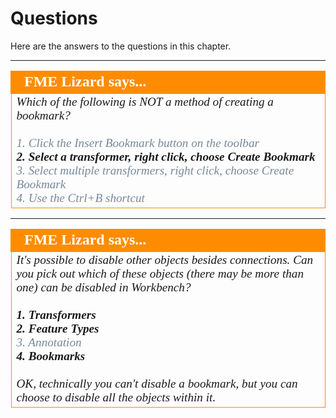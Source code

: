 # Questions #

Here are the answers to the questions in this chapter.

---

<!--Person X Says Section-->

<table style="border-spacing: 0px">
<tr>
<td style="vertical-align:middle;background-color:darkorange;border: 2px solid darkorange">
<i class="fa fa-quote-left fa-lg fa-pull-left fa-fw" style="color:white;padding-right: 12px;vertical-align:text-top"></i>
<span style="color:white;font-size:x-large;font-weight: bold;font-family:serif">FME Lizard says...</span>
</td>
</tr>

<tr>
<td style="border: 1px solid darkorange">
<span style="font-family:serif; font-style:italic; font-size:larger">
Which of the following is NOT a method of creating a bookmark?
<br><br><span style="color:lightslategrey">1. Click the Insert Bookmark button on the toolbar</span>
<br><span style="font-weight:bold">2. Select a transformer, right click, choose Create Bookmark</span>
<br><span style="color:lightslategrey">3. Select multiple transformers, right click, choose Create Bookmark</span>
<br><span style="color:lightslategrey">4. Use the Ctrl+B shortcut</span>
</span>
</td>
</tr>
</table>

---

<!--Person X Says Section-->

<table style="border-spacing: 0px">
<tr>
<td style="vertical-align:middle;background-color:darkorange;border: 2px solid darkorange">
<i class="fa fa-quote-left fa-lg fa-pull-left fa-fw" style="color:white;padding-right: 12px;vertical-align:text-top"></i>
<span style="color:white;font-size:x-large;font-weight: bold;font-family:serif">FME Lizard says...</span>
</td>
</tr>

<tr>
<td style="border: 1px solid darkorange">
<span style="font-family:serif; font-style:italic; font-size:larger">
It's possible to disable other objects besides connections. Can you pick out which of these objects (there may be more than one) can be disabled in Workbench?
<br><br><span style="font-weight:bold">1. Transformers</span>
<br><span style="font-weight:bold">2. Feature Types</span>
<br><span style="color:lightslategrey">3. Annotation</span>
<br><span style="font-weight:bold">4. Bookmarks</span>
<br><br>OK, technically you can't disable a bookmark, but you can choose to disable all the objects within it.
</span>
</td>
</tr>
</table>
